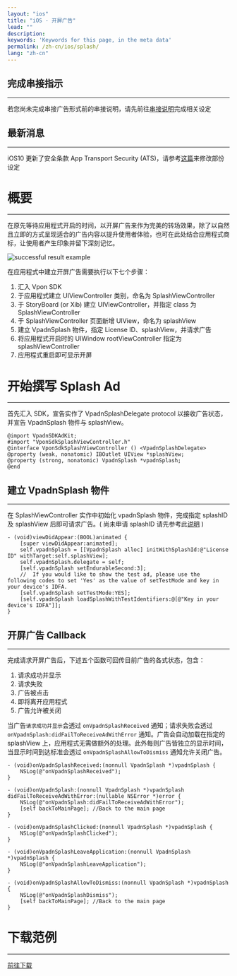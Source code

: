```yaml
---
layout: "ios"
title: "iOS - 开屏广告"
lead: ""
description:
keywords: 'Keywords for this page, in the meta data'
permalink: /zh-cn/ios/splash/
lang: "zh-cn"
---
```

## 完成串接指示
---
若您尚未完成串接广告形式前的串接说明，请先前往[串接说明]完成相关设定

## 最新消息
---
iOS10 更新了安全条款 App Transport Security (ATS)，请参考[这篇]来修改部份设定

# 概要
--------
在原先等待应用程式开启的时间，以开屏广告来作为完美的转场效果，除了以自然且立即的方式呈现适合的广告内容以提升使用者体验，也可在此处结合应用程式商标，让使用者产生印象并留下深刻记忆。

<img class="width-400" src="{{site.imgurl}}/Splash_iOS.png" alt="successful result example">

在应用程式中建立开屏广告需要执行以下七个步骤：

1. 汇入 Vpon SDK
2. 于应用程式建立 UIViewController 类别，命名为 SplashViewController
3. 于 StoryBoard (or Xib) 建立 UIViewController，并指定 class 为 SplashViewController
4. 于 SplashViewController 页面新增 UIView，命名为 splashView
5. 建立 VpadnSplash 物件，指定 License ID、splashView，并请求广告
6. 将应用程式开启时的 UIWindow rootViewController 指定为 splashViewController
7. 应用程式重启即可显示开屏

# 开始撰写 Splash Ad
--------
首先汇入 SDK，宣告实作了 VpadnSplashDelegate protocol 以接收广告状态，并宣告 VpadnSplash 物件与 splashView。

```objc
@import VpadnSDKAdKit;
#import "VponSdkSplashViewController.h"
@interface VponSdkSplashViewController () <VpadnSplashDelegate>
@property (weak, nonatomic) IBOutlet UIView *splashView;
@property (strong, nonatomic) VpadnSplash *vpadnSplash;
@end
```

## 建立 VpadnSplash 物件
--------
在 SplashViewController 实作中初始化 vpadnSplash 物件，完成指定 splashID 及 splashView 后即可请求广告。( 尚未申请 splashID 请先参考此[说明] )

```objc
- (void)viewDidAppear:(BOOL)animated {
    [super viewDidAppear:animated];
    self.vpadnSplash = [[VpadnSplash alloc] initWithSplashId:@"License ID" withTarget:self.splashView];
    self.vpadnSplash.delegate = self;
    [self.vpadnSplash setEndurableSecond:3];
    //  If you would like to show the test ad, please use the following codes to set 'Yes' as the value of setTestMode and key in your device's IDFA.
    [self.vpadnSplash setTestMode:YES];
    [self.vpadnSplash loadSplashWithTestIdentifiers:@[@"Key in your device's IDFA"]];
}
```

## 开屏广告 Callback
--------
完成请求开屏广告后，下述五个函数可回传目前广告的各式状态，包含：

1. 请求成功并显示
2. 请求失败
3. 广告被点击
4. 即将离开应用程式
5. 广告允许被关闭

当广告`请求成功并显示`会透过 `onVpadnSplashReceived` 通知；请求失败会透过 `onVpadnSplash:didFailToReceiveAdWithError` 通知。广告会自动加载在指定的 splashView 上，应用程式无需做额外的处理。此外每则广告皆独立的显示时间，当显示时间到达标准会透过 `onVpadnSplashAllowToDismiss` 通知允许关闭广告。

```objc
- (void)onVpadnSplashReceived:(nonnull VpadnSplash *)vpadnSplash {
    NSLog(@"onVpadnSplashReceived");
}

- (void)onVpadnSplash:(nonnull VpadnSplash *)vpadnSplash didFailToReceiveAdWithError:(nullable NSError *)error {
    NSLog(@"onVpadnSplash:didFailToReceiveAdWithError");
    [self backToMainPage]; //Back to the main page
}

- (void)onVpadnSplashClicked:(nonnull VpadnSplash *)vpadnSplash {
    NSLog(@"onVpadnSplashClicked");
}

- (void)onVpadnSplashLeaveApplication:(nonnull VpadnSplash *)vpadnSplash {
    NSLog(@"onVpadnSplashLeaveApplication");
}

- (void)onVpadnSplashAllowToDismiss:(nonnull VpadnSplash *)vpadnSplash {
    NSLog(@"onVpadnSplashDismiss");
    [self backToMainPage]; //Back to the main page
}
```

# 下载范例
--------
[前往下载][1]

[串接说明]: {{site.baseurl}}/zh-cn/integration-guide/
[说明]: {{site.baseurl}}/zh-cn/ios/registration/
[这篇]: {{site.baseurl}}/zh-cn/ios/latest-news/ios9ats/
[1]: {{site.baseurl}}/zh-cn/ios/download/
